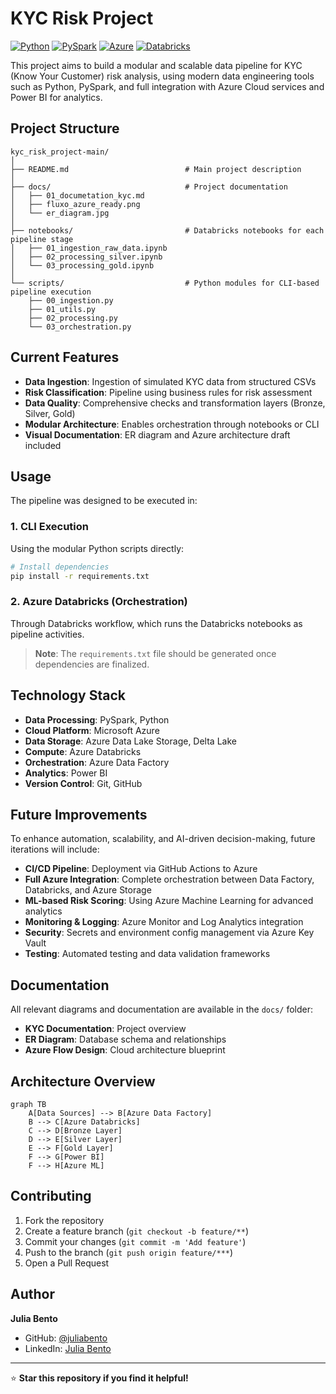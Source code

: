 # KYC Risk Project

[![Python](https://img.shields.io/badge/python-3.8+-blue.svg)](https://www.python.org/downloads/)
[![PySpark](https://img.shields.io/badge/pyspark-3.x-orange.svg)](https://spark.apache.org/docs/latest/api/python/)
[![Azure](https://img.shields.io/badge/azure-cloud-blue.svg)](https://azure.microsoft.com/)
[![Databricks](https://img.shields.io/badge/databricks-platform-red.svg)](https://databricks.com/)

This project aims to build a modular and scalable data pipeline for KYC (Know Your Customer) risk analysis, using modern data engineering tools such as Python, PySpark, and full integration with Azure Cloud services and Power BI for analytics.

## Project Structure

```
kyc_risk_project-main/
│
├── README.md                          # Main project description
│
├── docs/                              # Project documentation
│   ├── 01_documetation_kyc.md
│   ├── fluxo_azure_ready.png
│   └── er_diagram.jpg
│
├── notebooks/                         # Databricks notebooks for each pipeline stage
│   ├── 01_ingestion_raw_data.ipynb
│   ├── 02_processing_silver.ipynb
│   └── 03_processing_gold.ipynb
│
└── scripts/                           # Python modules for CLI-based pipeline execution
    ├── 00_ingestion.py
    ├── 01_utils.py
    ├── 02_processing.py
    └── 03_orchestration.py
```

##  Current Features

-  **Data Ingestion**: Ingestion of simulated KYC data from structured CSVs
-  **Risk Classification**: Pipeline using business rules for risk assessment
-  **Data Quality**: Comprehensive checks and transformation layers (Bronze, Silver, Gold)
-  **Modular Architecture**: Enables orchestration through notebooks or CLI
-  **Visual Documentation**: ER diagram and Azure architecture draft included

##  Usage

The pipeline was designed to be executed in:

### 1. CLI Execution
Using the modular Python scripts directly:

```bash
# Install dependencies
pip install -r requirements.txt

```

### 2. Azure Databricks (Orchestration)
Through Databricks workflow, which runs the Databricks notebooks as pipeline activities.

> **Note**: The `requirements.txt` file should be generated once dependencies are finalized.

##  Technology Stack

- **Data Processing**: PySpark, Python
- **Cloud Platform**: Microsoft Azure
- **Data Storage**: Azure Data Lake Storage, Delta Lake
- **Compute**: Azure Databricks
- **Orchestration**: Azure Data Factory
- **Analytics**: Power BI
- **Version Control**: Git, GitHub

## Future Improvements

To enhance automation, scalability, and AI-driven decision-making, future iterations will include:

-  **CI/CD Pipeline**: Deployment via GitHub Actions to Azure
-  **Full Azure Integration**: Complete orchestration between Data Factory, Databricks, and Azure Storage
-  **ML-based Risk Scoring**: Using Azure Machine Learning for advanced analytics
-  **Monitoring & Logging**: Azure Monitor and Log Analytics integration
-  **Security**: Secrets and environment config management via Azure Key Vault
-  **Testing**: Automated testing and data validation frameworks

##  Documentation

All relevant diagrams and documentation are available in the `docs/` folder:

-  **KYC Documentation**: Project overview
-  **ER Diagram**: Database schema and relationships
-  **Azure Flow Design**: Cloud architecture blueprint

##  Architecture Overview

```mermaid
graph TB
    A[Data Sources] --> B[Azure Data Factory]
    B --> C[Azure Databricks]
    C --> D[Bronze Layer]
    D --> E[Silver Layer]
    E --> F[Gold Layer]
    F --> G[Power BI]
    F --> H[Azure ML]
```

##  Contributing

1. Fork the repository
2. Create a feature branch (`git checkout -b feature/**`)
3. Commit your changes (`git commit -m 'Add feature'`)
4. Push to the branch (`git push origin feature/***`)
5. Open a Pull Request


##  Author

**Julia Bento**

- GitHub: [@juliabento](https://github.com/juliabento)
- LinkedIn: [Julia Bento](https://linkedin.com/in/julia-soares-bento)

---

⭐ **Star this repository if you find it helpful!**
